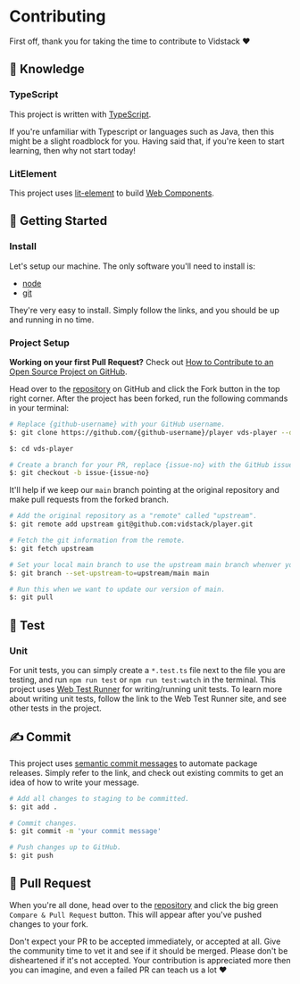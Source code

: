 # Contributing

First off, thank you for taking the time to contribute to Vidstack ❤️

## 💭 Knowledge

### TypeScript

This project is written with [TypeScript](https://www.typescriptlang.org/).

If you're unfamiliar with Typescript or languages such as Java, then this might be a slight roadblock for you.
Having said that, if you're keen to start learning, then why not start today!

### LitElement

This project uses [lit-element][lit-element] to build [Web Components][web-components].

## 🎒 Getting Started

### Install

Let's setup our machine. The only software you'll need to install is:

- [node](https://nodejs.org/en/download)
- [git](https://git-scm.com/downloads)

They're very easy to install. Simply follow the links, and you should be up and running in no time.

### Project Setup

**Working on your first Pull Request?** Check out
[How to Contribute to an Open Source Project on GitHub][pr-beginner-series].

Head over to the [repository][vds-player] on GitHub and click the Fork button in the top
right corner. After the project has been forked, run the following commands in your terminal:

```bash
# Replace {github-username} with your GitHub username.
$: git clone https://github.com/{github-username}/player vds-player --depth=1

$: cd vds-player

# Create a branch for your PR, replace {issue-no} with the GitHub issue number.
$: git checkout -b issue-{issue-no}
```

It'll help if we keep our `main` branch pointing at the original repository and make
pull requests from the forked branch.

```bash
# Add the original repository as a "remote" called "upstream".
$: git remote add upstream git@github.com:vidstack/player.git

# Fetch the git information from the remote.
$: git fetch upstream

# Set your local main branch to use the upstream main branch whenver you run `git pull`.
$: git branch --set-upstream-to=upstream/main main

# Run this when we want to update our version of main.
$: git pull
```

## 🧪 Test

### Unit

For unit tests, you can simply create a `*.test.ts` file next to the file you are testing, and
run `npm run test` or `npm run test:watch` in the terminal. This project uses
[Web Test Runner][web-test-runner] for writing/running unit tests. To learn more about
writing unit tests, follow the link to the Web Test Runner site, and see other tests in the project.

## ✍️ Commit

This project uses [semantic commit messages][semantic-commit-style] to automate package releases.
Simply refer to the link, and check out existing commits to get an idea of how to write your message.

```bash
# Add all changes to staging to be committed.
$: git add .

# Commit changes.
$: git commit -m 'your commit message'

# Push changes up to GitHub.
$: git push
```

## 🎉 Pull Request

When you're all done, head over to the [repository][vds-player] and click the big green
`Compare & Pull Request` button. This will appear after you've pushed changes to your fork.

Don't expect your PR to be accepted immediately, or accepted at all. Give the community time to
vet it and see if it should be merged. Please don't be disheartened if it's not accepted. Your
contribution is appreciated more then you can imagine, and even a failed PR can teach us a lot ❤️

[typescript]: https://www.typescriptlang.org
[lit-element]: https://lit-element.polymer-project.org/guide
[web-components]: https://developer.mozilla.org/en-US/docs/Web/Web_Components
[web-test-runner]: https://modern-web.dev/docs/test-runner/overview
[vds-player]: https://github.com/vidstack/player
[semantic-commit-style]: https://gist.github.com/joshbuchea/6f47e86d2510bce28f8e7f42ae84c716
[pr-beginner-series]: https://app.egghead.io/courses/how-to-contribute-to-an-open-source-project-on-github
